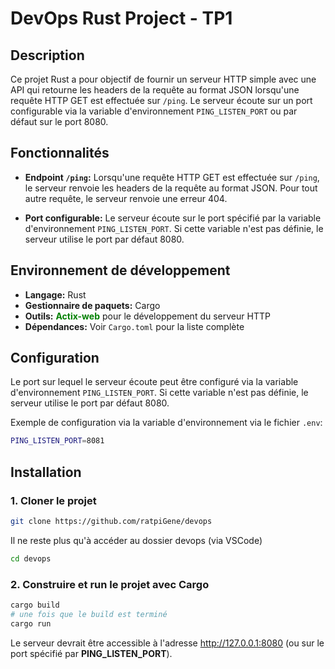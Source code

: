 # DevOps Rust Project - TP1

## Description

Ce projet Rust a pour objectif de fournir un serveur HTTP simple avec une API qui retourne les headers de la requête au format JSON lorsqu'une requête HTTP GET est effectuée sur `/ping`. Le serveur écoute sur un port configurable via la variable d'environnement `PING_LISTEN_PORT` ou par défaut sur le port 8080.

## Fonctionnalités

- **Endpoint `/ping`:** Lorsqu'une requête HTTP GET est effectuée sur `/ping`, le serveur renvoie les headers de la requête au format JSON. Pour tout autre requête, le serveur renvoie une erreur 404.

- **Port configurable:** Le serveur écoute sur le port spécifié par la variable d'environnement `PING_LISTEN_PORT`. Si cette variable n'est pas définie, le serveur utilise le port par défaut 8080.

## Environnement de développement

- **Langage:** Rust
- **Gestionnaire de paquets:** Cargo
- **Outils:** 
<span style="color:green">**Actix-web**</span> pour le développement du serveur HTTP
- **Dépendances:** Voir `Cargo.toml` pour la liste complète

## Configuration

Le port sur lequel le serveur écoute peut être configuré via la variable d'environnement `PING_LISTEN_PORT`. Si cette variable n'est pas définie, le serveur utilise le port par défaut 8080.

Exemple de configuration via la variable d'environnement via le fichier `.env`:

```bash
PING_LISTEN_PORT=8081
```

## Installation 
### 1. Cloner le projet

```bash
git clone https://github.com/ratpiGene/devops
```
Il ne reste plus qu'à accéder au dossier devops (via VSCode) 

```bash
cd devops
```
### 2. Construire et run le projet avec Cargo

```bash
cargo build
# une fois que le build est terminé
cargo run
```
Le serveur devrait être accessible à l'adresse http://127.0.0.1:8080 (ou sur le port spécifié par **PING_LISTEN_PORT**).